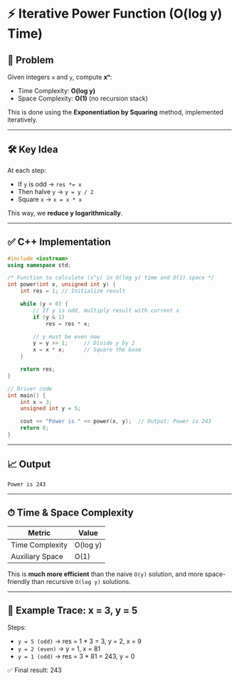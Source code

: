 # ⚡ Iterative Power Function (O(log y) Time)

## 🧠 Problem

Given integers `x` and `y`, compute **xⁿ**:

* Time Complexity: **O(log y)**
* Space Complexity: **O(1)** (no recursion stack)

This is done using the **Exponentiation by Squaring** method, implemented iteratively.

---

## 🛠️ Key Idea

At each step:

* If `y` is odd → `res *= x`
* Then halve `y` → `y = y / 2`
* Square `x` → `x = x * x`

This way, we **reduce y logarithmically**.

---

## ✅ C++ Implementation

```cpp
#include <iostream>
using namespace std;

/* Function to calculate (x^y) in O(log y) time and O(1) space */
int power(int x, unsigned int y) {
    int res = 1; // Initialize result

    while (y > 0) {
        // If y is odd, multiply result with current x
        if (y & 1)
            res = res * x;

        // y must be even now
        y = y >> 1;     // Divide y by 2
        x = x * x;      // Square the base
    }

    return res;
}

// Driver code
int main() {
    int x = 3;
    unsigned int y = 5;

    cout << "Power is " << power(x, y);  // Output: Power is 243
    return 0;
}
```

---

## 📈 Output

```
Power is 243
```

---

## ⏱ Time & Space Complexity

| Metric          | Value    |
| --------------- | -------- |
| Time Complexity | O(log y) |
| Auxiliary Space | O(1)     |

This is **much more efficient** than the naive `O(y)` solution, and more space-friendly than recursive `O(log y)` solutions.

---

## 🔁 Example Trace: x = 3, y = 5

Steps:

* `y = 5 (odd)` → res = 1 \* 3 = 3, y = 2, x = 9
* `y = 2 (even)` → y = 1, x = 81
* `y = 1 (odd)` → res = 3 \* 81 = 243, y = 0

✅ Final result: 243

